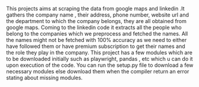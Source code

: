 This projects aims at scraping the data from google maps and linkedin .It gathers the company name , their address, phone number, website url and the department to which the company belongs, they are all obtained from google maps. Coming to the linkedin code it extracts all the people who belong to the companies which we preprocess and fetched the names. All the names might not be fetched with 100% accuracy as we need to either have followed them or have  premium subscription to get their names and the role they play in the company.
This project has a few modules which are to be downloaded initially such as playwright, pandas , etc which u can do it upon execution of the code. You can run the setup.py file to download a few necessary modules else download them when the compiler return an error stating about missing modules.
